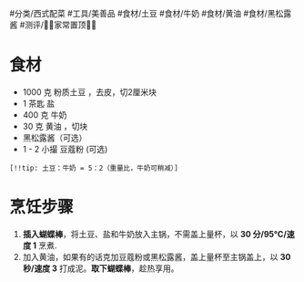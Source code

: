  #分类/西式配菜 
 #工具/美善品 
 #食材/土豆 #食材/牛奶 #食材/黄油 #食材/黑松露酱 #测评/📌📌家常置顶📌📌

# 食材
- 1000 克 粉质土豆 ，去皮，切2厘米块
- 1 茶匙 盐
- 400 克 牛奶
- 30 克 黄油 ，切块
- 黑松露酱（可选）
- 1 - 2 小撮 豆蔻粉 (可选)

`[!!tip: 土豆：牛奶 = 5：2（重量比，牛奶可稍减）]`

# 烹饪步骤
1. **插入蝴蝶棒**，将土豆、盐和牛奶放入主锅，不需盖上量杯，以 **30 分/95°C/速度 1** 烹煮. 
2. 加入黄油，如果有的话克加豆蔻粉或黑松露酱，盖上量杯至主锅盖上，以 **30 秒/速度 3** 打成泥。**取下蝴蝶棒**，趁热享用。
 